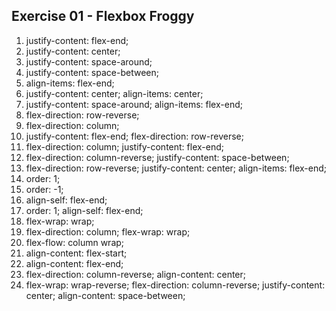 ## Exercise 01 - Flexbox Froggy

1. justify-content: flex-end;
2. justify-content: center;
3. justify-content: space-around;
4. justify-content: space-between;
5. align-items: flex-end;
6. justify-content: center; align-items: center;
7. justify-content: space-around; align-items: flex-end;
8. flex-direction: row-reverse;
9. flex-direction: column;
10. justify-content: flex-end; flex-direction: row-reverse;
11. flex-direction: column; justify-content: flex-end;
12. flex-direction: column-reverse; justify-content: space-between;
13. flex-direction: row-reverse; justify-content: center; align-items: flex-end;
14. order: 1;
15. order: -1;
16. align-self: flex-end;
17. order: 1; align-self: flex-end;
18. flex-wrap: wrap;
19. flex-direction: column; flex-wrap: wrap;
20. flex-flow: column wrap;
21. align-content: flex-start;
22. align-content: flex-end;
23. flex-direction: column-reverse; align-content: center;
24. flex-wrap: wrap-reverse; flex-direction: column-reverse; justify-content: center; align-content: space-between;

